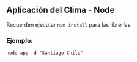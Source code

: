 ## Aplicación del Clima - Node

Recuerden ejecutar ```npm install``` para las librerías


### Ejemplo:
```
node app -d "Santiago Chile"
```